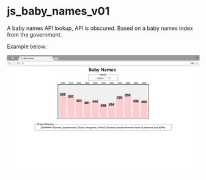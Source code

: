 # js_baby_names_v01
A baby names API lookup, API is obscured. Based on a baby names index from the government.

Example below:

![Search for baby name example](https://raw.githubusercontent.com/amnolan/js_baby_names_v01/master/baby_names.png "Search for baby name example")
